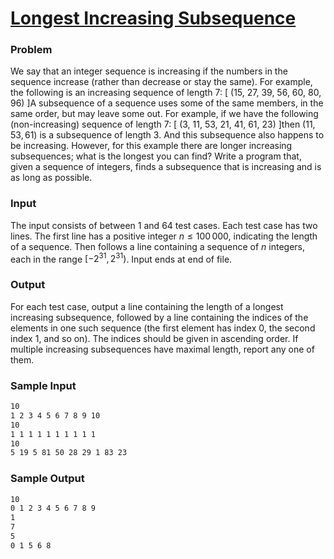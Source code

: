 # [Longest Increasing Subsequence](https://liu.kattis.com/courses/AAPS/AAPS25/assignments/t7dpmj/problems/longincsubseq)

### Problem

We say that an integer sequence is increasing if the numbers in the sequence increase (rather than decrease or stay the same). For example, the following is an increasing sequence of length $7$:
\[ (15, 27, 39, 56, 60, 80, 96) \]A subsequence of a sequence uses some of the same members, in the same order, but may leave some out. For example, if we have the following (non-increasing) sequence of length $7$:
\[ (3, 11, 53, 21, 41, 61, 23) \]then $(11, 53, 61)$ is a subsequence of length $3$. And this subsequence also happens to be increasing. However, for this example there are longer increasing subsequences; what is the longest you can find?
Write a program that, given a sequence of integers, finds a subsequence that is increasing and is as long as possible.

### Input

The input consists of between $1$ and $64$ test cases. Each test case has two lines. The first line has a positive integer $n \le 100\, 000$, indicating the length of a sequence. Then follows a line containing a sequence of $n$ integers, each in the range $[-2^{31}, 2^{31})$. Input ends at end of file.

### Output

For each test case, output a line containing the length of a longest increasing subsequence, followed by a line containing the indices of the elements in one such sequence (the first element has index $0$, the second index $1$, and so on). The indices should be given in ascending order. If multiple increasing subsequences have maximal length, report any one of them.



### Sample Input 

```bash
10
1 2 3 4 5 6 7 8 9 10
10
1 1 1 1 1 1 1 1 1 1
10
5 19 5 81 50 28 29 1 83 23

```

### Sample Output 

```bash
10
0 1 2 3 4 5 6 7 8 9
1
7
5
0 1 5 6 8

```